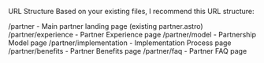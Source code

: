  URL Structure
Based on your existing files, I recommend this URL structure:

/partner - Main partner landing page (existing partner.astro)
/partner/experience - Partner Experience page
/partner/model - Partnership Model page
/partner/implementation - Implementation Process page
/partner/benefits - Partner Benefits page
/partner/faq - Partner FAQ page

